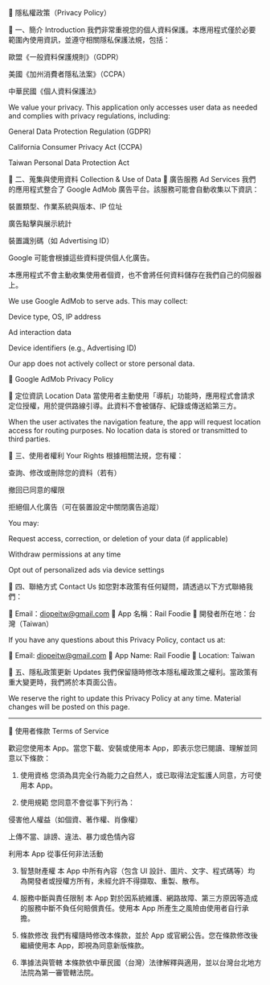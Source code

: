 📄 隱私權政策（Privacy Policy）

📌 一、簡介 Introduction
我們非常重視您的個人資料保護。本應用程式僅於必要範圍內使用資訊，並遵守相關隱私保護法規，包括：

歐盟《一般資料保護規則》（GDPR）

美國《加州消費者隱私法案》（CCPA）

中華民國《個人資料保護法》

We value your privacy. This application only accesses user data as needed and complies with privacy regulations, including:

General Data Protection Regulation (GDPR)

California Consumer Privacy Act (CCPA)

Taiwan Personal Data Protection Act

📌 二、蒐集與使用資料 Collection & Use of Data
🔸 廣告服務 Ad Services
我們的應用程式整合了 Google AdMob 廣告平台。該服務可能會自動收集以下資訊：

裝置類型、作業系統與版本、IP 位址

廣告點擊與展示統計

裝置識別碼（如 Advertising ID）

Google 可能會根據這些資料提供個人化廣告。

本應用程式不會主動收集使用者個資，也不會將任何資料儲存在我們自己的伺服器上。

We use Google AdMob to serve ads. This may collect:

Device type, OS, IP address

Ad interaction data

Device identifiers (e.g., Advertising ID)

Our app does not actively collect or store personal data.

🔗 Google AdMob Privacy Policy

🔸 定位資訊 Location Data
當使用者主動使用「導航」功能時，應用程式會請求定位授權，用於提供路線引導。此資料不會被儲存、紀錄或傳送給第三方。

When the user activates the navigation feature, the app will request location access for routing purposes. No location data is stored or transmitted to third parties.

📌 三、使用者權利 Your Rights
根據相關法規，您有權：

查詢、修改或刪除您的資料（若有）

撤回已同意的權限

拒絕個人化廣告（可在裝置設定中關閉廣告追蹤）

You may:

Request access, correction, or deletion of your data (if applicable)

Withdraw permissions at any time

Opt out of personalized ads via device settings

📌 四、聯絡方式 Contact Us
如您對本政策有任何疑問，請透過以下方式聯絡我們：

📧 Email：diopeitw@gmail.com
📱 App 名稱：Rail Foodie
📍 開發者所在地：台灣（Taiwan）

If you have any questions about this Privacy Policy, contact us at:

📧 Email: diopeitw@gmail.com
📱 App Name: Rail Foodie
📍 Location: Taiwan

📌 五、隱私政策更新 Updates
我們保留隨時修改本隱私權政策之權利。當政策有重大變更時，我們將於本頁面公告。

We reserve the right to update this Privacy Policy at any time. Material changes will be posted on this page.


-----------------------------------------------------------------------------------------------------------------


📄 使用者條款 Terms of Service

歡迎您使用本 App。當您下載、安裝或使用本 App，即表示您已閱讀、理解並同意以下條款：

1. 使用資格
您須為具完全行為能力之自然人，或已取得法定監護人同意，方可使用本 App。

2. 使用規範
您同意不會從事下列行為：

侵害他人權益（如個資、著作權、肖像權）

上傳不當、誹謗、違法、暴力或色情內容

利用本 App 從事任何非法活動

3. 智慧財產權
本 App 中所有內容（包含 UI 設計、圖片、文字、程式碼等）均為開發者或授權方所有，未經允許不得擷取、重製、散布。

4. 服務中斷與責任限制
本 App 對於因系統維護、網路故障、第三方原因等造成的服務中斷不負任何賠償責任。使用本 App 所產生之風險由使用者自行承擔。

5. 條款修改
我們有權隨時修改本條款，並於 App 或官網公告。您在條款修改後繼續使用本 App，即視為同意新版條款。

6. 準據法與管轄
本條款依中華民國（台灣）法律解釋與適用，並以台灣台北地方法院為第一審管轄法院。

